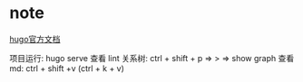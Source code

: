 # note

<a href="https://hugo.aiaide.com/">hugo官方文档</a>

项目运行: hugo serve
查看 lint 关系树: ctrl + shift + p  => > => show graph
查看 md: ctrl + shift +v (ctrl + k + v)
